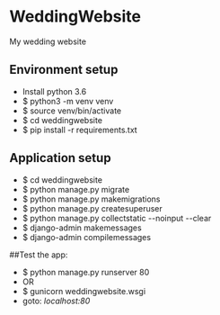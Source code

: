 # WeddingWebsite
My wedding website


## Environment setup
* Install python 3.6 
* $ python3 -m venv venv
* $ source venv/bin/activate 
* $ cd weddingwebsite
* $ pip install -r requirements.txt


## Application setup
* $ cd weddingwebsite
* $ python manage.py migrate
* $ python manage.py makemigrations
* $ python manage.py createsuperuser
* $ python manage.py collectstatic --noinput --clear
* $ django-admin makemessages
* $ django-admin compilemessages

##Test the app: 
* $ python manage.py runserver 80
* OR
* $ gunicorn weddingwebsite.wsgi
* goto: *localhost:80*
